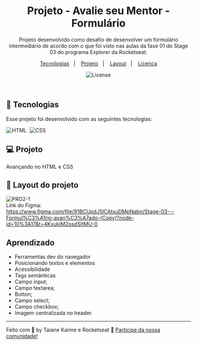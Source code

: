 
<h1 align="center"> Projeto - Avalie seu Mentor - Formulário </h1>

<p align="center">
Projeto desenvolvido como desafio de desenvolver um formulário intermediário de acordo com o que foi visto nas aulas da fase 01 do Stage 03 do programa Explorer da Rocketseat.
</p>

<p align="center">
  <a href="#-tecnologias">Tecnologias</a>&nbsp;&nbsp;&nbsp;|&nbsp;&nbsp;&nbsp;
  <a href="#-projeto">Projeto</a>&nbsp;&nbsp;&nbsp;|&nbsp;&nbsp;&nbsp;
  <a href="#-layout">Layout</a>&nbsp;&nbsp;&nbsp;|&nbsp;&nbsp;&nbsp;
  <a href="#memo-licença">Licença</a>
</p>

<p align="center">
  <img alt="License" src="https://img.shields.io/static/v1?label=license&message=MIT&color=49AA26&labelColor=000000">
</p>

<br>

## 🚀 Tecnologias

Esse projeto foi desenvolvido com as seguintes tecnologias:

![HTML](https://img.shields.io/badge/-HTML-05122A?style=flat&logo=HTML5)&nbsp;
![CSS](https://img.shields.io/badge/-CSS-05122A?style=flat&logo=CSS3&logoColor=1572B6)&nbsp;

## 💻 Projeto

Avançando no HTML e CSS

## 🔖 Layout do projeto

![PRO2-1](https://user-images.githubusercontent.com/94652702/216403352-70f1647f-b57f-4e8b-9ad4-978e5c0931e9.png)
<br>
Link do Figma: 
<br>
https://www.figma.com/file/91BCUpdJ5lCAtxuDMpNabn/Stage-03---Formul%C3%A1rio-avan%C3%A7ado-(Copy)?node-id=10%3A17&t=4KxukjM2osdSltMU-0
## Aprendizado

- Ferramentas dev do navegador
- Posicionando textos e elementos
- Acessibilidade
- Tags semânticas
- Campo input;
- Campo textarea;
- Button;
- Campo select;
- Campo checkbox;
- Imagem centralizada no header.

---

Feito com 🧡 by Taiane Karine e Rocketseat :wave: [Participe da nossa comunidade!](https://discord.gg/rocketseat)
